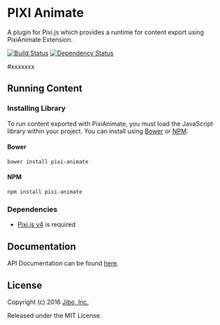 # PIXI Animate

A plugin for Pixi.js which provides a runtime for content export using PixiAnimate Extension. 

[![Build Status](https://travis-ci.org/jiborobot/pixi-animate.svg?branch=master)](https://travis-ci.org/jiborobot/pixi-animate) [![Dependency Status](https://david-dm.org/jiborobot/pixi-animate.svg)](https://david-dm.org/jiborobot/pixi-animate)

#xxxxxxx
## Running Content

### Installing Library

To run content exported with PixiAnimate, you must load the JavaScript library within your project. You can install using [Bower](http://bower.io) or [NPM](http://www.npmjs.org):

#### Bower
```
bower install pixi-animate
```
#### NPM
```
npm install pixi-animate
```

### Dependencies

* [Pixi.js v4](http://pixijs.com) is required

## Documentation

API Documentation can be found [here](http://jiborobot.github.io/pixi-animate/).

## License

Copyright (c) 2016 [Jibo, Inc.](http://github.com/jiborobot)

Released under the MIT License.
